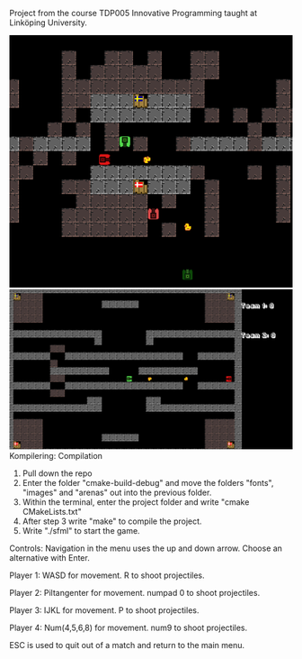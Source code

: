 Project from the course TDP005 Innovative Programming taught at Linköping University.

![GitHub Logo](/images/tankbattles.png)
![GitHub Logo](/images/ochdenna.png)
Kompilering:
Compilation
1) Pull down the repo
2) Enter the folder "cmake-build-debug" and move the folders "fonts", "images" and "arenas" out into the previous folder.
3) Within the terminal, enter the project folder and write "cmake CMakeLists.txt"
4) After step 3 write "make" to compile the project.
5) Write "./sfml" to start the game.

Controls:
Navigation in the menu uses the up and down arrow. Choose an alternative with Enter.

Player 1:
WASD for movement. R to shoot projectiles.

Player 2:
Piltangenter for movement. numpad 0 to shoot projectiles.

Player 3:
IJKL for movement. P to shoot projectiles.

Player 4:
Num(4,5,6,8) for movement. num9 to shoot projectiles.

ESC is used to quit out of a match and return to the main menu.

